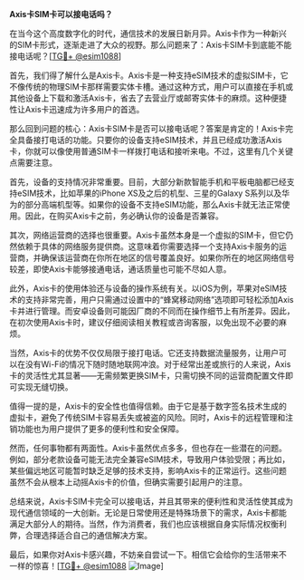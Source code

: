 **Axis卡SIM卡可以接电话吗？**

在当今这个高度数字化的时代，通信技术的发展日新月异。Axis卡作为一种新兴的SIM卡形式，逐渐走进了大众的视野。那么问题来了：Axis卡SIM卡到底能不能接电话呢？[[TG💪+ @esim1088](https://t.me/s/esim1088)]

首先，我们得了解什么是Axis卡。Axis卡是一种支持eSIM技术的虚拟SIM卡，它不像传统的物理SIM卡那样需要实体卡槽。通过这种方式，用户可以直接在手机或其他设备上下载和激活Axis卡，省去了去营业厅或邮寄实体卡的麻烦。这种便捷性让Axis卡迅速成为许多用户的首选。

那么回到问题的核心：Axis卡SIM卡是否可以接电话呢？答案是肯定的！Axis卡完全具备接打电话的功能。只要你的设备支持eSIM技术，并且已经成功激活Axis卡，你就可以像使用普通SIM卡一样拨打电话和接听来电。不过，这里有几个关键点需要注意。

首先，设备的支持情况非常重要。目前，大部分新款智能手机和平板电脑都已经支持eSIM技术，比如苹果的iPhone XS及之后的机型、三星的Galaxy S系列以及华为的部分高端机型等。如果你的设备不支持eSIM功能，那么Axis卡就无法正常使用。因此，在购买Axis卡之前，务必确认你的设备是否兼容。

其次，网络运营商的选择也很重要。Axis卡虽然本身是一个虚拟的SIM卡，但它仍然依赖于具体的网络服务提供商。这意味着你需要选择一个支持Axis卡服务的运营商，并确保该运营商在你所在地区的信号覆盖良好。如果你所在的地区网络信号较差，即使Axis卡能够接通电话，通话质量也可能不尽如人意。

此外，Axis卡的使用体验还与设备的操作系统有关。以iOS为例，苹果对eSIM技术的支持非常完善，用户只需通过设置中的“蜂窝移动网络”选项即可轻松添加Axis卡并进行管理。而安卓设备则可能因厂商的不同而在操作细节上有所差异。因此，在初次使用Axis卡时，建议仔细阅读相关教程或咨询客服，以免出现不必要的麻烦。

当然，Axis卡的优势不仅仅局限于接打电话。它还支持数据流量服务，让用户可以在没有Wi-Fi的情况下随时随地联网冲浪。对于经常出差或旅行的人来说，Axis卡的灵活性尤其显著——无需频繁更换SIM卡，只需切换不同的运营商配置文件即可实现无缝切换。

值得一提的是，Axis卡的安全性也值得信赖。由于它是基于数字签名技术生成的虚拟卡，避免了传统SIM卡容易丢失或被盗的风险。同时，Axis卡的远程管理和注销功能也为用户提供了更多的便利性和安全保障。

然而，任何事物都有两面性。Axis卡虽然优点多多，但也存在一些潜在的问题。例如，部分老款设备可能无法完全兼容eSIM技术，导致用户体验受限；再比如，某些偏远地区可能暂时缺乏足够的技术支持，影响Axis卡的正常运行。这些问题虽然不会从根本上动摇Axis卡的价值，但确实需要引起用户的注意。

总结来说，Axis卡SIM卡完全可以接电话，并且其带来的便利性和灵活性使其成为现代通信领域的一大创新。无论是日常使用还是特殊场景下的需求，Axis卡都能满足大部分人的期待。当然，作为消费者，我们也应该根据自身实际情况权衡利弊，合理选择适合自己的通信解决方案。

最后，如果你对Axis卡感兴趣，不妨亲自尝试一下。相信它会给你的生活带来不一样的惊喜！[[TG💪+ @esim1088](https://t.me/s/esim1088) ![Image](https://i.postimg.cc/4NQfJmqS/Snipaste-2025-05-13-00-14-12.png)]